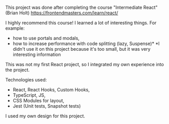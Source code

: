 This project was done after completing the course "Intermediate React" (Brian Holt)
https://frontendmasters.com/learn/react/

I highly recommend this course! I learned a lot of interesting things. 
For example:
- how to use portals and modals,
- how to increase performance with code splitting (lazy, Suspense)*
*I didn't use it on this project because it's too small, but it was very interesting information

This was not my first React project, so I integrated my own experience into the project.

Technologies used: 
- React, React Hooks, Custom Hooks, 
- TypeScript, JS,
- CSS Modules for layout,
- Jest (Unit tests, Snapshot tests)

I used my own design for this project.